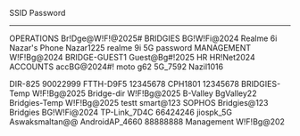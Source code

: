 SSID                     Password
----                     --------
OPERATIONS               Br!Dge@W!F!@2025#
BRIDGIES                 BG!W!Fi@2024
Realme 6i Nazar's Phone  Nazar1225
realme 9i 5G             password
MANAGEMENT               W!F!Bg@2024
BRIDGE-GUEST1            Guest@Bg#!2025
HR                       HR!Net2024 
ACCOUNTS                 accBG@2024#!
moto g62 5G_7592         Nazil1016

DIR-825                  90022999
FTTH-D9F5                12345678
CPH1801                  12345678
BRIDGIES-Temp            W!F!Bg@2025
Bridge-dir               W!F!Bg@2025
B-Valley                 BgValley22
Bridgies-Temp            W!F!Bg@2025
testt                    smart@123
SOPHOS                   Bridgies@123
Bridgies                 BG!W!Fi@2024
TP-Link_7D4C             66424246
jiospk_5G                Aswaksmaltan@@
AndroidAP_4660           88888888
Management               W!F!Bg@202